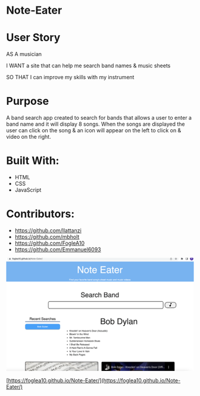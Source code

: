 # Note-Eater

# User Story

AS A musician 

I WANT a site that can help me search band 
names & music sheets

SO THAT I can improve my skills with my instrument 

# Purpose 

A band search app created to search for bands that allows a user to enter a band name and it will display 8 songs. When the songs are displayed the user can click on the song & an icon will appear on the left to click on & video on the right. 

# Built With: 

* HTML 
* CSS 
* JavaScript 


# Contributors: 

* https://github.com/llattanzi
* https://github.com/mbholt
* https://github.com/FogleA10
* https://github.com/Emmanuel6093

![alt text](./note-eater.png)

[https://foglea10.github.io/Note-Eater/](https://foglea10.github.io/Note-Eater/)


